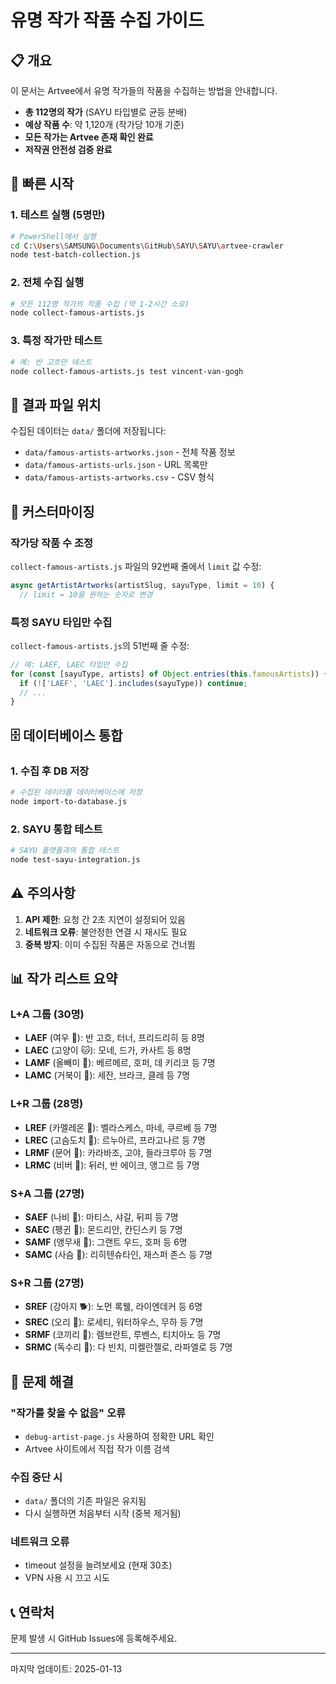 # 유명 작가 작품 수집 가이드

## 📋 개요
이 문서는 Artvee에서 유명 작가들의 작품을 수집하는 방법을 안내합니다.
- **총 112명의 작가** (SAYU 타입별로 균등 분배)
- **예상 작품 수**: 약 1,120개 (작가당 10개 기준)
- **모든 작가는 Artvee 존재 확인 완료**
- **저작권 안전성 검증 완료**

## 🚀 빠른 시작

### 1. 테스트 실행 (5명만)
```bash
# PowerShell에서 실행
cd C:\Users\SAMSUNG\Documents\GitHub\SAYU\SAYU\artvee-crawler
node test-batch-collection.js
```

### 2. 전체 수집 실행
```bash
# 모든 112명 작가의 작품 수집 (약 1-2시간 소요)
node collect-famous-artists.js
```

### 3. 특정 작가만 테스트
```bash
# 예: 반 고흐만 테스트
node collect-famous-artists.js test vincent-van-gogh
```

## 📁 결과 파일 위치
수집된 데이터는 `data/` 폴더에 저장됩니다:
- `data/famous-artists-artworks.json` - 전체 작품 정보
- `data/famous-artists-urls.json` - URL 목록만
- `data/famous-artists-artworks.csv` - CSV 형식

## 🔧 커스터마이징

### 작가당 작품 수 조정
`collect-famous-artists.js` 파일의 92번째 줄에서 `limit` 값 수정:
```javascript
async getArtistArtworks(artistSlug, sayuType, limit = 10) {
  // limit = 10을 원하는 숫자로 변경
```

### 특정 SAYU 타입만 수집
`collect-famous-artists.js`의 51번째 줄 수정:
```javascript
// 예: LAEF, LAEC 타입만 수집
for (const [sayuType, artists] of Object.entries(this.famousArtists)) {
  if (!['LAEF', 'LAEC'].includes(sayuType)) continue;
  // ... 
}
```

## 🗄️ 데이터베이스 통합

### 1. 수집 후 DB 저장
```bash
# 수집된 데이터를 데이터베이스에 저장
node import-to-database.js
```

### 2. SAYU 통합 테스트
```bash
# SAYU 플랫폼과의 통합 테스트
node test-sayu-integration.js
```

## ⚠️ 주의사항

1. **API 제한**: 요청 간 2초 지연이 설정되어 있음
2. **네트워크 오류**: 불안정한 연결 시 재시도 필요
3. **중복 방지**: 이미 수집된 작품은 자동으로 건너뜀

## 📊 작가 리스트 요약

### L+A 그룹 (30명)
- **LAEF** (여우 🦊): 반 고흐, 터너, 프리드리히 등 8명
- **LAEC** (고양이 🐱): 모네, 드가, 카사트 등 8명
- **LAMF** (올빼미 🦉): 베르메르, 호퍼, 데 키리코 등 7명
- **LAMC** (거북이 🐢): 세잔, 브라크, 클레 등 7명

### L+R 그룹 (28명)
- **LREF** (카멜레온 🦎): 벨라스케스, 마네, 쿠르베 등 7명
- **LREC** (고슴도치 🦔): 르누아르, 프라고나르 등 7명
- **LRMF** (문어 🐙): 카라바조, 고야, 들라크루아 등 7명
- **LRMC** (비버 🦫): 뒤러, 반 에이크, 앵그르 등 7명

### S+A 그룹 (27명)
- **SAEF** (나비 🦋): 마티스, 샤갈, 뒤피 등 7명
- **SAEC** (펭귄 🐧): 몬드리안, 칸딘스키 등 7명
- **SAMF** (앵무새 🦜): 그랜트 우드, 호퍼 등 6명
- **SAMC** (사슴 🦌): 리히텐슈타인, 재스퍼 존스 등 7명

### S+R 그룹 (27명)
- **SREF** (강아지 🐕): 노먼 록웰, 라이엔데커 등 6명
- **SREC** (오리 🦆): 로세티, 워터하우스, 무하 등 7명
- **SRMF** (코끼리 🐘): 렘브란트, 루벤스, 티치아노 등 7명
- **SRMC** (독수리 🦅): 다 빈치, 미켈란젤로, 라파엘로 등 7명

## 🐛 문제 해결

### "작가를 찾을 수 없음" 오류
- `debug-artist-page.js` 사용하여 정확한 URL 확인
- Artvee 사이트에서 직접 작가 이름 검색

### 수집 중단 시
- `data/` 폴더의 기존 파일은 유지됨
- 다시 실행하면 처음부터 시작 (중복 제거됨)

### 네트워크 오류
- timeout 설정을 늘려보세요 (현재 30초)
- VPN 사용 시 끄고 시도

## 📞 연락처
문제 발생 시 GitHub Issues에 등록해주세요.

---
마지막 업데이트: 2025-01-13